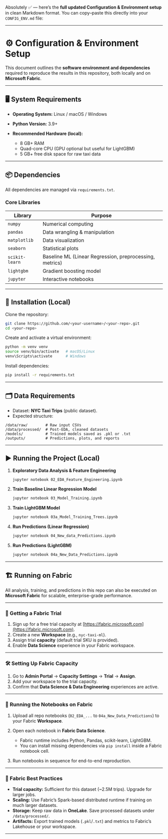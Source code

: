 Absolutely ✅ — here’s the **full updated Configuration & Environment setup** in clean Markdown format. You can copy–paste this directly into your `CONFIG_ENV.md` file:

---

# ⚙️ Configuration & Environment Setup

This document outlines the **software environment and dependencies** required to reproduce the results in this repository, both locally and on **Microsoft Fabric**.

---

## 🖥️ System Requirements

* **Operating System:** Linux / macOS / Windows
* **Python Version:** 3.9+
* **Recommended Hardware (local):**

  * 8 GB+ RAM
  * Quad-core CPU (GPU optional but useful for LightGBM)
  * 5 GB+ free disk space for raw taxi data

---

## 📦 Dependencies

All dependencies are managed via `requirements.txt`.

### Core Libraries

| Library        | Purpose                                                 |
| -------------- | ------------------------------------------------------- |
| `numpy`        | Numerical computing                                     |
| `pandas`       | Data wrangling & manipulation                           |
| `matplotlib`   | Data visualization                                      |
| `seaborn`      | Statistical plots                                       |
| `scikit-learn` | Baseline ML (Linear Regression, preprocessing, metrics) |
| `lightgbm`     | Gradient boosting model                                 |
| `jupyter`      | Interactive notebooks                                   |

---

## 📜 Installation (Local)

Clone the repository:

```bash
git clone https://github.com/<your-username>/<your-repo>.git
cd <your-repo>
```

Create and activate a virtual environment:

```bash
python -m venv venv
source venv/bin/activate   # macOS/Linux
venv\Scripts\activate      # Windows
```

Install dependencies:

```bash
pip install -r requirements.txt
```

---

## 🗂️ Data Requirements

* Dataset: **NYC Taxi Trips** (public dataset).
* Expected structure:

```text
/data/raw/        # Raw input CSVs  
/data/processed/  # Post-EDA, cleaned datasets  
/models/          # Trained models saved as .pkl or .txt  
/outputs/         # Predictions, plots, and reports  
```

---

## ▶️ Running the Project (Local)

1. **Exploratory Data Analysis & Feature Engineering**

   ```bash
   jupyter notebook 02_EDA_Feature_Engineering.ipynb
   ```

2. **Train Baseline Linear Regression Model**

   ```bash
   jupyter notebook 03_Model_Training.ipynb
   ```

3. **Train LightGBM Model**

   ```bash
   jupyter notebook 03a_Model_Training_Trees.ipynb
   ```

4. **Run Predictions (Linear Regression)**

   ```bash
   jupyter notebook 04_New_data_Predictions.ipynb
   ```

5. **Run Predictions (LightGBM)**

   ```bash
   jupyter notebook 04a_New_Data_Predictions.ipynb
   ```

---

## 🏗️ Running on Fabric

All analysis, training, and predictions in this repo can also be executed on **Microsoft Fabric** for scalable, enterprise-grade performance.

---

### 🚀 Getting a Fabric Trial

1. Sign up for a free trial capacity at [https://fabric.microsoft.com](https://fabric.microsoft.com).
2. Create a new **Workspace** (e.g., `nyc-taxi-ml`).
3. Assign trial **capacity** (default trial SKU is provided).
4. Enable **Data Science** experience in your Fabric workspace.

---

### 🛠️ Setting Up Fabric Capacity

1. Go to **Admin Portal** → **Capacity Settings** → **Trial** → **Assign**.
2. Add your workspace to the trial capacity.
3. Confirm that **Data Science & Data Engineering** experiences are active.

---

### 📓 Running the Notebooks on Fabric

1. Upload all repo notebooks (`02_EDA_...` to `04a_New_Data_Predictions`) to your Fabric **Workspace**.
2. Open each notebook in **Fabric Data Science**.

   * Fabric runtime includes Python, Pandas, scikit-learn, LightGBM.
   * You can install missing dependencies via `pip install` inside a Fabric notebook cell.
3. Run notebooks in sequence for end-to-end reproduction.

---

### 🔧 Fabric Best Practices

* **Trial capacity:** Sufficient for this dataset (~2.5M trips). Upgrade for larger jobs.
* **Scaling:** Use Fabric’s Spark-based distributed runtime if training on much larger datasets.
* **Storage:** Keep raw data in **OneLake**. Save processed datasets under `/data/processed/`.
* **Artifacts:** Export trained models (`.pkl`/`.txt`) and metrics to Fabric’s Lakehouse or your workspace.

---
